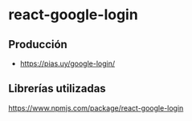# react-google-login
## Producción
- https://pias.uy/google-login/

## Librerías utilizadas
https://www.npmjs.com/package/react-google-login
